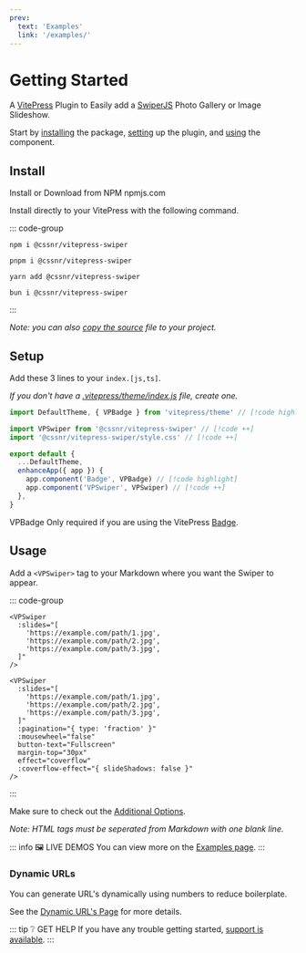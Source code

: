 ```yaml
---
prev:
  text: 'Examples'
  link: '/examples/'
---
```


# Getting Started

A [VitePress](https://vitepress.dev/) Plugin to Easily add a [SwiperJS](https://swiperjs.com/) Photo Gallery or Image Slideshow.

Start by [installing](#install) the package, [setting](#setup) up the plugin, and [using](#usage) the component.

## Install

<span class="search-keywords">Install or Download from NPM npmjs.com</span>

Install directly to your VitePress with the following command.

::: code-group

```shell [npm]
npm i @cssnr/vitepress-swiper
```

```shell [pnpm]
pnpm i @cssnr/vitepress-swiper
```

```shell [yarn]
yarn add @cssnr/vitepress-swiper
```

```shell [bun]
bun i @cssnr/vitepress-swiper
```

:::

_Note: you can also [copy the source](source.md) file to your project._

## Setup

Add these 3 lines to your `index.[js,ts]`.

_If you don't have a [.vitepress/theme/index.js](https://vitepress.dev/guide/custom-theme#theme-resolving) file, create one._

```javascript [.vitepress/theme/index.js]
import DefaultTheme, { VPBadge } from 'vitepress/theme' // [!code highlight]

import VPSwiper from '@cssnr/vitepress-swiper' // [!code ++]
import '@cssnr/vitepress-swiper/style.css' // [!code ++]

export default {
  ...DefaultTheme,
  enhanceApp({ app }) {
    app.component('Badge', VPBadge) // [!code highlight]
    app.component('VPSwiper', VPSwiper) // [!code ++]
  },
}
```

<Badge type="info">VPBadge</Badge> Only required if you are using the VitePress [Badge](https://vitepress.dev/reference/default-theme-badge#badge).

## Usage

Add a `<VPSwiper>` tag to your Markdown where you want the Swiper to appear.

::: code-group

```vue [Basic ~vscode-icons:file-type-text~]
<VPSwiper
  :slides="[
    'https://example.com/path/1.jpg',
    'https://example.com/path/2.jpg',
    'https://example.com/path/3.jpg',
  ]"
/>
```

```vue [Additional Options ~vscode-icons:file-type-text~]
<VPSwiper
  :slides="[
    'https://example.com/path/1.jpg',
    'https://example.com/path/2.jpg',
    'https://example.com/path/3.jpg',
  ]"
  :pagination="{ type: 'fraction' }"
  :mousewheel="false"
  button-text="Fullscreen"
  margin-top="30px"
  effect="coverflow"
  :coverflow-effect="{ slideShadows: false }"
/>
```

:::

Make sure to check out the [Additional Options](options.md).

_Note: HTML tags must be seperated from Markdown with one blank line._

::: info 🖼️ LIVE DEMOS
You can view more on the [Examples page](../examples/index.md).
:::

### Dynamic URLs

You can generate URL's dynamically using numbers to reduce boilerplate.

See the [Dynamic URL's Page](dynamic.md) for more details.

::: tip ❔ GET HELP
If you have any trouble getting started, [support is available](../support.md).
:::
